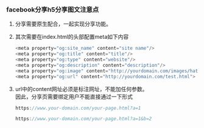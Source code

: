 ### facebook分享h5分享图文注意点

1. 分享需要原生配合，一起实现分享功能。

2. 其次需要在index.html的头部配置meta如下内容

   ```javascript
   <meta property="og:site_name" content="site name"/>
   <meta property="og:title" content="title"/>
   <meta property="og:type" content="website"/>
   <meta property="og:description" content="description"/>
   <meta property="og:image" content="http://yourdomain.com/images/hatenablog.png"/>
   <meta property="og:url" content="http://yourdomain.com/test.html">
   ```
   
3. url中的content网址必须是标注网址，不能加任何参数。  
   因此，分享页需要绑定用户不能直接通过一下形式  
   
   ```javascript
   https://www.your-domain.com/your-page.html?a=1

   https://www.your-domain.com/your-page.html?a=1&b=2
   ```
